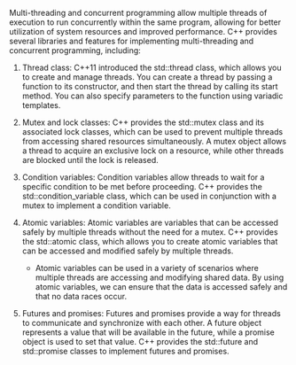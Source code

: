 Multi-threading and concurrent programming allow multiple threads of execution to run concurrently within the same program, allowing for better utilization of system resources and improved performance. C++ provides several libraries and features for implementing multi-threading and concurrent programming, including:

1. Thread class: C++11 introduced the std::thread class, which allows you to create and manage threads. You can create a thread by passing a function to its constructor, and then start the thread by calling its start method. You can also specify parameters to the function using variadic templates.

2. Mutex and lock classes: C++ provides the std::mutex class and its associated lock classes, which can be used to prevent multiple threads from accessing shared resources simultaneously. A mutex object allows a thread to acquire an exclusive lock on a resource, while other threads are blocked until the lock is released.

3. Condition variables: Condition variables allow threads to wait for a specific condition to be met before proceeding. C++ provides the std::condition_variable class, which can be used in conjunction with a mutex to implement a condition variable.

4. Atomic variables: Atomic variables are variables that can be accessed safely by multiple threads without the need for a mutex. C++ provides the std::atomic class, which allows you to create atomic variables that can be accessed and modified safely by multiple threads.
    - Atomic variables can be used in a variety of scenarios where multiple threads are accessing and modifying shared data. By using atomic variables, we can ensure that the data is accessed safely and that no data races occur.

5. Futures and promises: Futures and promises provide a way for threads to communicate and synchronize with each other. A future object represents a value that will be available in the future, while a promise object is used to set that value. C++ provides the std::future and std::promise classes to implement futures and promises.